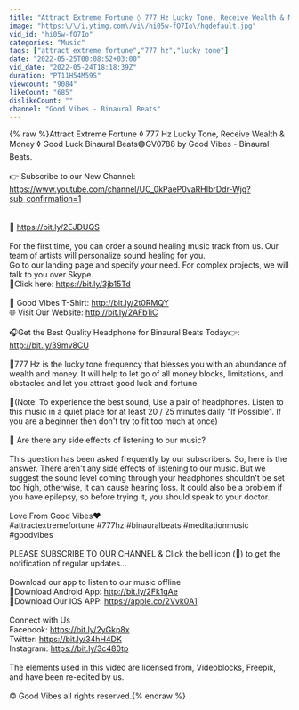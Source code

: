 ```yaml
---
title: "Attract Extreme Fortune ◊ 777 Hz Lucky Tone, Receive Wealth & Money ◊ Good Luck Binaural Beats"
image: "https:\/\/i.ytimg.com\/vi\/hi05w-fO7Io\/hqdefault.jpg"
vid_id: "hi05w-fO7Io"
categories: "Music"
tags: ["attract extreme fortune","777 hz","lucky tone"]
date: "2022-05-25T00:08:52+03:00"
vid_date: "2022-05-24T18:18:39Z"
duration: "PT11H54M59S"
viewcount: "9084"
likeCount: "685"
dislikeCount: ""
channel: "Good Vibes - Binaural Beats"
---
```

{% raw %}Attract Extreme Fortune ◊ 777 Hz Lucky Tone, Receive Wealth &amp; Money ◊ Good Luck Binaural Beats🟣GV0788 by Good Vibes - Binaural Beats.<br /><br />👉  Subscribe to our New Channel: <a rel="nofollow" target="blank" href="https://www.youtube.com/channel/UC_0kPaeP0vaRHIbrDdr-Wjg?sub_confirmation=1">https://www.youtube.com/channel/UC_0kPaeP0vaRHIbrDdr-Wjg?sub_confirmation=1</a><br /><br /><br />🔗 <a rel="nofollow" target="blank" href="https://bit.ly/2EJDUQS">https://bit.ly/2EJDUQS</a><br /><br />For the first time, you can order a sound healing music track from us. Our team of artists will personalize sound healing for you.<br />Go to our landing page and specify your need. For complex projects, we will talk to you over Skype.<br />🔗Click here:  <a rel="nofollow" target="blank" href="https://bit.ly/3jb15Td">https://bit.ly/3jb15Td</a> <br /><br />👕 Good Vibes T-Shirt: <a rel="nofollow" target="blank" href="http://bit.ly/2t0RMQY">http://bit.ly/2t0RMQY</a><br />🌐 Visit Our Website: <a rel="nofollow" target="blank" href="http://bit.ly/2AFb1iC">http://bit.ly/2AFb1iC</a><br /><br />🎧Get the Best Quality Headphone for Binaural Beats Today👉: <a rel="nofollow" target="blank" href="http://bit.ly/39mv8CU">http://bit.ly/39mv8CU</a><br /><br />🔆777 Hz is the lucky tone frequency that blesses you with an abundance of wealth and money. It will help to let go of all money blocks, limitations, and obstacles and let you attract good luck and fortune.<br /><br />🔆(Note: To experience the best sound, Use a pair of headphones. Listen to this music in a quiet place for at least 20 / 25 minutes daily &quot;If Possible&quot;. If you are a beginner then don't try to fit too much at once)<br /><br />🔆 Are there any side effects of listening to our music?<br /><br />This question has been asked frequently by our subscribers. So, here is the answer. There aren't any side effects of listening to our music. But we suggest the sound level coming through your headphones shouldn't be set too high, otherwise, it can cause hearing loss. It could also be a problem if you have epilepsy, so before trying it, you should speak to your doctor.<br /><br />Love From Good Vibes❤<br />#attractextremefortune #777hz #binauralbeats #meditationmusic #goodvibes<br /><br />PLEASE SUBSCRIBE TO OUR CHANNEL &amp; Click the bell icon (🔔) to get the notification of regular updates...<br /><br />Download our app to listen to our music offline<br /> 📱Download Android App: <a rel="nofollow" target="blank" href="http://bit.ly/2Fk1qAe">http://bit.ly/2Fk1qAe</a><br /> 📱Download Our IOS APP: <a rel="nofollow" target="blank" href="https://apple.co/2Vvk0A1">https://apple.co/2Vvk0A1</a><br /><br />Connect with Us<br />    Facebook: <a rel="nofollow" target="blank" href="https://bit.ly/2yGkp8x">https://bit.ly/2yGkp8x</a><br />    Twitter: <a rel="nofollow" target="blank" href="https://bit.ly/34hH4DK">https://bit.ly/34hH4DK</a><br />    Instagram: <a rel="nofollow" target="blank" href="https://bit.ly/3c480tp">https://bit.ly/3c480tp</a><br /><br />The elements used in this video are licensed from, Videoblocks, Freepik, and have been re-edited by us.<br /><br />© Good Vibes all rights reserved.{% endraw %}

